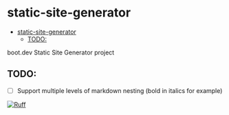 # static-site-generator

<!--toc:start-->
- [static-site-generator](#static-site-generator)
  - [TODO:](#todo)
<!--toc:end-->

boot.dev Static Site Generator project

## TODO:

- [ ] Support multiple levels of markdown nesting (bold in italics for example)

[![Ruff](https://img.shields.io/endpoint?url=https://raw.githubusercontent.com/astral-sh/ruff/main/assets/badge/v2.json)](https://github.com/astral-sh/ruff)

